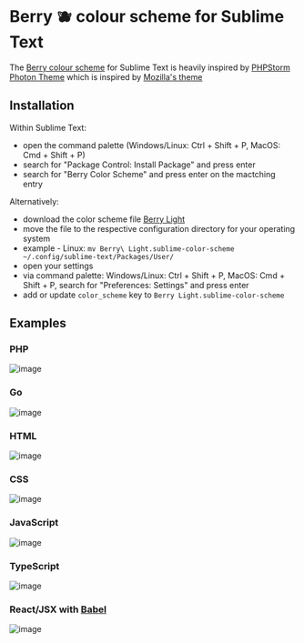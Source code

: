 # Berry 🫐️ colour scheme for Sublime Text

The [Berry colour scheme](https://github.com/patoui/berry) for Sublime Text is heavily inspired by [PHPStorm Photon Theme](https://github.com/brendt/phpstorm-photon-theme) which is inspired by [Mozilla's theme](https://blog.nightly.mozilla.org/2017/09/11/developer-tools-visual-refresh-coming-to-nightly/)

## Installation

Within Sublime Text:
- open the command palette (Windows/Linux: Ctrl + Shift + P, MacOS: Cmd + Shift + P)
- search for "Package Control: Install Package" and press enter
- search for "Berry Color Scheme" and press enter on the mactching entry

Alternatively:
- download the color scheme file [Berry Light](https://raw.githubusercontent.com/patoui/berry/main/Berry%20Light.sublime-color-scheme)
- move the file to the respective configuration directory for your operating system
- example - Linux: `mv Berry\ Light.sublime-color-scheme ~/.config/sublime-text/Packages/User/`
- open your settings
- via command palette: Windows/Linux: Ctrl + Shift + P, MacOS: Cmd + Shift + P, search for "Preferences: Settings" and press enter
- add or update `color_scheme` key to `Berry Light.sublime-color-scheme`

## Examples

### PHP

![image](https://user-images.githubusercontent.com/4511175/236679503-4929dc3d-b9c1-43f8-999b-96dbc9f5ab44.png)

### Go

![image](https://user-images.githubusercontent.com/4511175/236677900-a9ae03b4-9ccd-4fb9-b457-df1308bc3228.png)

### HTML

![image](https://user-images.githubusercontent.com/4511175/236679293-33686eea-3496-4dc9-a457-3b8f564d97cd.png)

### CSS

![image](https://user-images.githubusercontent.com/4511175/236679424-2534213b-e286-48a4-9e1f-00baf1cd807b.png)

### JavaScript

![image](https://user-images.githubusercontent.com/4511175/236678589-3340da45-81bd-4281-aff5-260fad7a4151.png)

### TypeScript

![image](https://user-images.githubusercontent.com/4511175/236678414-2dbadd6d-5b3c-47a4-8bff-7a434a2842fa.png)

### React/JSX with [Babel](https://github.com/babel/babel-sublime)

![image](https://user-images.githubusercontent.com/4511175/236678341-086de5d7-40a9-4dbb-b9c3-fda348c3da80.png)

